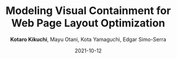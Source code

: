 ---
title: Modeling Visual Containment for Web Page Layout Optimization
author: <b>Kotaro Kikuchi</b>, Mayu Otani, Kota Yamaguchi, Edgar Simo-Serra
name: Pacific Graphics 2021
extURL: https://ktrk115.github.io/web_layout/
thumbnail: web_layout.jpg
date: 2021-10-12
---
